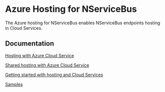 # Azure Hosting for NServiceBus

The Azure hosting for NServiceBus enables NServiceBus endpoints hosting in Cloud Services. 

## Documentation

[Hosting with Azure Cloud Service](http://docs.particular.net/nservicebus/azure/hosting#cloud-services)

[Shared hosting with Azure Cloud Service](http://docs.particular.net/nservicebus/azure/hosting#cloud-services-shared-hosting)

[Getting started with hosting and Cloud Services](http://docs.particular.net/nservicebus/azure/hosting-in-azure-cloud-services)

[Samples](https://github.com/Particular/NServiceBus.Azure.samples) 
